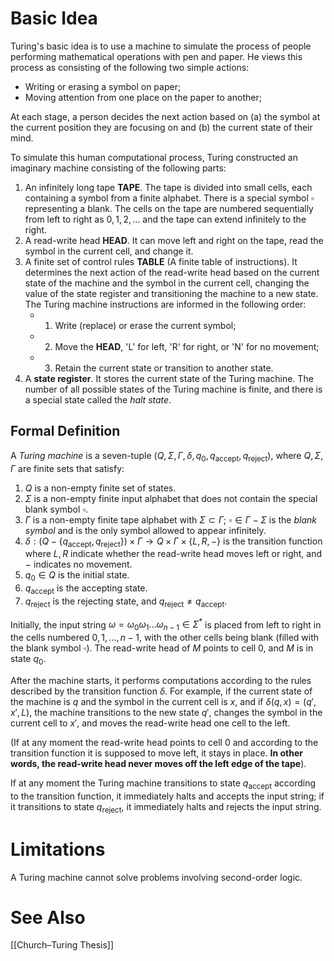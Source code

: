 # Basic Idea
Turing's basic idea is to use a machine to simulate the process of people performing mathematical operations with pen and paper. He views this process as consisting of the following two simple actions:

- Writing or erasing a symbol on paper;
- Moving attention from one place on the paper to another;

At each stage, a person decides the next action based on (a) the symbol at the current position they are focusing on and (b) the current state of their mind.

To simulate this human computational process, Turing constructed an imaginary machine consisting of the following parts:

1. An infinitely long tape **TAPE**. The tape is divided into small cells, each containing a symbol from a finite alphabet. There is a special symbol $\displaystyle \square$ representing a blank. The cells on the tape are numbered sequentially from left to right as $0, 1, 2, ...$ and the tape can extend infinitely to the right.
2. A read-write head **HEAD**. It can move left and right on the tape, read the symbol in the current cell, and change it.
3. A finite set of control rules **TABLE** (A finite table of instructions). It determines the next action of the read-write head based on the current state of the machine and the symbol in the current cell, changing the value of the state register and transitioning the machine to a new state.
    The Turing machine instructions are informed in the following order:
    - 1. Write (replace) or erase the current symbol;
    - 2. Move the **HEAD**, 'L' for left, 'R' for right, or 'N' for no movement;
    - 3. Retain the current state or transition to another state.
4. A **state register**. It stores the current state of the Turing machine. The number of all possible states of the Turing machine is finite, and there is a special state called the *halt state*.

## Formal Definition
A *Turing machine* is a seven-tuple $(Q, \Sigma, \Gamma, \delta, q_0, q_\text{accept}, q_\text{reject})$, where $Q, \Sigma, \Gamma$ are finite sets that satisfy:

1. $Q$ is a non-empty finite set of states.
2. $Σ$ is a non-empty finite input alphabet that does not contain the special blank symbol $\square$.
3. $Γ$ is a non-empty finite tape alphabet with $Σ \subset Γ$; $\square \in Γ - Σ$ is the *blank symbol* and is the only symbol allowed to appear infinitely.
4. $δ: (Q - \{q_\text{accept}, q_\text{reject}\}) \times Γ \to Q \times Γ \times \{L, R, -\}$ is the transition function where $L, R$ indicate whether the read-write head moves left or right, and $-$ indicates no movement.
5. $q_0 \in Q$ is the initial state.
6. $q_\text{accept}$ is the accepting state.
7. $q_\text{reject}$ is the rejecting state, and $q_\text{reject} \neq q_\text{accept}$.

Initially, the input string $\displaystyle \omega =\omega _{0}\omega _{1}\ldots \omega _{n-1}\in \Sigma ^{*}$ is placed from left to right in the cells numbered $\displaystyle 0,1,\ldots ,n-1$, with the other cells being blank (filled with the blank symbol $\displaystyle \square$). The read-write head of $M$ points to cell 0, and $M$ is in state $q_0$.

After the machine starts, it performs computations according to the rules described by the transition function $δ$. For example, if the current state of the machine is $q$ and the symbol in the current cell is $x$, and if $δ(q,x) = (q',x',L)$, the machine transitions to the new state $q'$, changes the symbol in the current cell to $x'$, and moves the read-write head one cell to the left.

(If at any moment the read-write head points to cell 0 and according to the transition function it is supposed to move left, it stays in place. **In other words, the read-write head never moves off the left edge of the tape**).

If at any moment the Turing machine transitions to state $q_\text{accept}$ according to the transition function, it immediately halts and accepts the input string; if it transitions to state $q_\text{reject}$, it immediately halts and rejects the input string.

# Limitations
A Turing machine cannot solve problems involving second-order logic.

# See Also
[[Church–Turing Thesis]]